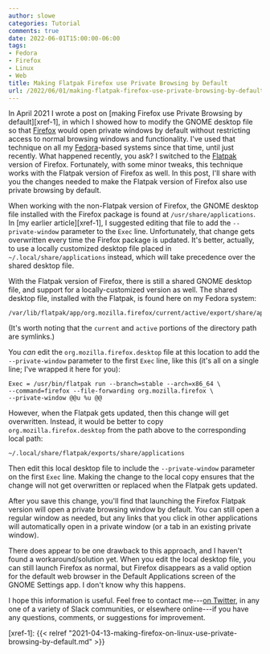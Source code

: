 ```yaml
---
author: slowe
categories: Tutorial
comments: true
date: 2022-06-01T15:00:00-06:00
tags:
- Fedora
- Firefox
- Linux
- Web
title: Making Flatpak Firefox use Private Browsing by Default
url: /2022/06/01/making-flatpak-firefox-use-private-browsing-by-default/
---
```


In April 2021 I wrote a post on [making Firefox use Private Browsing by default][xref-1], in which I showed how to modify the GNOME desktop file so that [Firefox][link-1] would open private windows by default without restricting access to normal browsing windows and functionality. I've used that technique on all my [Fedora][link-2]-based systems since that time, until just recently. What happened recently, you ask? I switched to the [Flatpak][link-3] version of Firefox. Fortunately, with some minor tweaks, this technique works with the Flatpak version of Firefox as well. In this post, I'll share with you the changes needed to make the Flatpak version of Firefox also use private browsing by default.<!--more-->

When working with the non-Flatpak version of Firefox, the GNOME desktop file installed with the Firefox package is found at `/usr/share/applications`. In [my earlier article][xref-1], I suggested editing that file to add the `--private-window` parameter to the `Exec` line. Unfortunately, that change gets overwritten every time the Firefox package is updated. It's better, actually, to use a locally customized desktop file placed in `~/.local/share/applications` instead, which will take precedence over the shared desktop file.

With the Flatpak version of Firefox, there is still a shared GNOME desktop file, and support for a locally-customized version as well. The shared desktop file, installed with the Flatpak, is found here on my Fedora system:

```text
/var/lib/flatpak/app/org.mozilla.firefox/current/active/export/share/applications
```

(It's worth noting that the `current` and `active` portions of the directory path are symlinks.)

You _can_ edit the `org.mozilla.firefox.desktop` file at this location to add the `--private-window` parameter to the first `Exec` line, like this (it's all on a single line; I've wrapped it here for you):

```text
Exec = /usr/bin/flatpak run --branch=stable --arch=x86_64 \
--command=firefox --file-forwarding org.mozilla.firefox \
--private-window @@u %u @@
```

However, when the Flatpak gets updated, then this change will get overwritten. Instead, it would be better to copy `org.mozilla.firefox.desktop` from the path above to the corresponding local path:

```text
~/.local/share/flatpak/exports/share/applications
```

Then edit this local desktop file to include the `--private-window` parameter on the first `Exec` line. Making the change to the local copy ensures that the change will not get overwritten or replaced when the Flatpak gets updated.

After you save this change, you'll find that launching the Firefox Flatpak version will open a private browsing window by default. You can still open a regular window as needed, but any links that you click in other applications will automatically open in a private window (or a tab in an existing private window).

There does appear to be one drawback to this approach, and I haven't found a workaround/solution yet. When you edit the local desktop file, you can still launch Firefox as normal, but Firefox disappears as a valid option for the default web browser in the Default Applications screen of the GNOME Settings app. I don't know why this happens.

I hope this information is useful. Feel free to contact me---[on Twitter][link-4], in any one of a variety of Slack communities, or elsewhere online---if you have any questions, comments, or suggestions for improvement.

[link-1]: https://www.mozilla.org/en-US/firefox/
[link-2]: https://getfedora.org/
[link-3]: https://flatpak.org/
[link-4]: https://twitter.com/scott_lowe
[xref-1]: {{< relref "2021-04-13-making-firefox-on-linux-use-private-browsing-by-default.md" >}}
